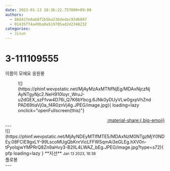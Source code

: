 ```yaml
---
date: 2023-01-13 18:36:22.757000+09:00
authors:
  - 88d427e8ab8f2b5ba236dedac93d6897
  - 01435f74a49ba8a519705ad242348232
categories:
  - Jisun
---
```


# 3-111109555

<div class="post-container" markdown="1">
<div class="content-container md-sidebar__scrollwrap" markdown="1">

이름이 모에요 응원봉
<figure markdown="1">
![](https://phinf.wevpstatic.net/MjAyMzAxMTNfNjEg/MDAxNjczNjAyNTgyNjc2.NeH910loyr_WruJ-u2dGEX_szFfvw4D76i_Q7K6bYbcg.6JNk0yDUyVLw0gxpVhZndPAD69tiaVj0a_f4R0znVj4g.JPEG/image.jpg){ loading=lazy onclick="openFullscreen(this)"}
</figure>


</div>
</div>

<div style="text-align: right;" markdown="1">
<a href="https://weverse.io/fromis9/fanpost/3-111109555" style="text-align: right;">:material-share:{.big-emoji}</a>
</div>
---

<div class="comments-container md-sidebar__scrollwrap" markdown="1">
<div class="comment" markdown="1">
<div class='id-container' markdown="1">
![](https://phinf.wevpstatic.net/MjAyNDEyMTlfMTE5/MDAxNzM0NTgzMjY0NDEy.08FClE9gxLY-99LscoMUgQbKnrVicLFFWSqmAi3eGLEg.hXV0n-tPyoIqjwYMPRrQ8Zn9aHvy3-B2llL4LWAZ_bEg.JPEG/image.jpg?type=s72){ pfp loading=lazy }
**<span class="artist">지선</span>** <small>Jan 13 2023, 18:38</small><br>
</div>
<div class='comment-body' markdown="1">
플로봉
</div>
</div>
</div>
---

